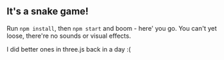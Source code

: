 ## It's a snake game!

Run `npm install`, then `npm start` and boom - here' you go.
You can't yet loose, there're no sounds or visual effects.

I did better ones in three.js back in a day :(